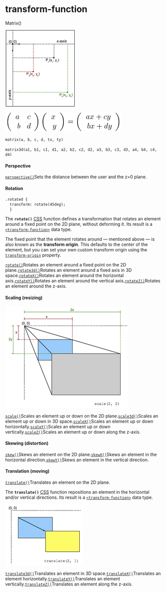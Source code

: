 # transform-function

Matrix\(\)

![](../.gitbook/assets/image%20%2860%29.png)

![](../.gitbook/assets/image%20%2871%29.png)

```text
matrix(a, b, c, d, tx, ty)

matrix3d(a1, b1, c1, d1, a2, b2, c2, d2, a3, b3, c3, d3, a4, b4, c4, d4)
```

#### Perspective <a id="Perspective"></a>

[`perspective()`](https://developer.mozilla.org/en-US/docs/Web/CSS/transform-function/perspective)Sets the distance between the user and the z=0 plane.

#### Rotation <a id="Rotation"></a>



```text
.rotated {
  transform: rotate(45deg); 
  }
```

The **`rotate()`** [CSS](https://developer.mozilla.org/en-US/docs/Web/CSS) function defines a transformation that rotates an element around a fixed point on the 2D plane, without deforming it. Its result is a [`<transform-function>`](https://developer.mozilla.org/en-US/docs/Web/CSS/transform-function) data type.

The fixed point that the element rotates around — mentioned above — is also known as the **transform origin**. This defaults to the center of the element, but you can set your own custom transform origin using the [`transform-origin`](https://developer.mozilla.org/en-US/docs/Web/CSS/transform-origin) property.

[`rotate()`](https://developer.mozilla.org/en-US/docs/Web/CSS/transform-function/rotate)Rotates an element around a fixed point on the 2D plane.[`rotate3d()`](https://developer.mozilla.org/en-US/docs/Web/CSS/transform-function/rotate3d)Rotates an element around a fixed axis in 3D space.[`rotateX()`](https://developer.mozilla.org/en-US/docs/Web/CSS/transform-function/rotateX)Rotates an element around the horizontal axis.[`rotateY()`](https://developer.mozilla.org/en-US/docs/Web/CSS/transform-function/rotateY)Rotates an element around the vertical axis.[`rotateZ()`](https://developer.mozilla.org/en-US/docs/Web/CSS/transform-function/rotateZ)Rotates an element around the z-axis.

#### Scaling \(resizing\) <a id="Scaling_resizing"></a>

![](../.gitbook/assets/image%20%2870%29.png)

[`scale()`](https://developer.mozilla.org/en-US/docs/Web/CSS/transform-function/scale)Scales an element up or down on the 2D plane.[`scale3d()`](https://developer.mozilla.org/en-US/docs/Web/CSS/transform-function/scale3d)Scales an element up or down in 3D space.[`scaleX()`](https://developer.mozilla.org/en-US/docs/Web/CSS/transform-function/scaleX)Scales an element up or down horizontally.[`scaleY()`](https://developer.mozilla.org/en-US/docs/Web/CSS/transform-function/scaleY)Scales an element up or down vertically.[`scaleZ()`](https://developer.mozilla.org/en-US/docs/Web/CSS/transform-function/scaleZ)Scales an element up or down along the z-axis.

#### Skewing \(distortion\) <a id="Skewing_distortion"></a>

[`skew()`](https://developer.mozilla.org/en-US/docs/Web/CSS/transform-function/skew)Skews an element on the 2D plane.[`skewX()`](https://developer.mozilla.org/en-US/docs/Web/CSS/transform-function/skewX)Skews an element in the horizontal direction.[`skewY()`](https://developer.mozilla.org/en-US/docs/Web/CSS/transform-function/skewY)Skews an element in the vertical direction.

#### Translation \(moving\) <a id="Translation_moving"></a>

[`translate()`](https://developer.mozilla.org/en-US/docs/Web/CSS/transform-function/translate)Translates an element on the 2D plane.

The **`translate()`** [CSS](https://developer.mozilla.org/en-US/docs/Web/CSS) function repositions an element in the horizontal and/or vertical directions. Its result is a [`<transform-function>`](https://developer.mozilla.org/en-US/docs/Web/CSS/transform-function) data type.

![](../.gitbook/assets/image%20%2887%29.png)

[`translate3d()`](https://developer.mozilla.org/en-US/docs/Web/CSS/transform-function/translate3d)Translates an element in 3D space.[`translateX()`](https://developer.mozilla.org/en-US/docs/Web/CSS/transform-function/translateX)Translates an element horizontally.[`translateY()`](https://developer.mozilla.org/en-US/docs/Web/CSS/transform-function/translateY)Translates an element vertically.[`translateZ()`](https://developer.mozilla.org/en-US/docs/Web/CSS/transform-function/translateZ)Translates an element along the z-axis.

